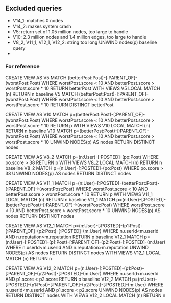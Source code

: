## Excluded queries
- V14_1: matches 0 nodes
- V14_2: makes system crash
- V5: return set of 1.05 million nodes, too large to handle
- V10: 2.3 million nodes and 1.4 million edges, too large to handle
- V8_2, V11_1, V12_1, V12_2: string too long UNWIND nodes(p) baseline query
- 


### For reference 
CREATE VIEW AS V5 MATCH (betterPost:Post)-[:PARENT_OF]-(worstPost:Post) WHERE worstPost.score < 10 AND betterPost.score > worstPost.score * 10 RETURN betterPost
WITH VIEWS V5 LOCAL MATCH (n) RETURN n
baseline V5 MATCH (betterPost:Post)-[:PARENT_OF]-(worstPost:Post) WHERE worstPost.score < 10 AND betterPost.score > worstPost.score * 10 RETURN DISTINCT betterPost

CREATE VIEW AS V10 MATCH p=(betterPost:Post)-[:PARENT_OF]-(worstPost:Post) WHERE worstPost.score < 10 AND betterPost.score > worstPost.score * 10 RETURN p
WITH VIEWS V10 LOCAL MATCH (n) RETURN n
baseline V10 MATCH p=(betterPost:Post)-[:PARENT_OF]-(worstPost:Post) WHERE worstPost.score < 10 AND betterPost.score > worstPost.score * 10 UNWIND NODES(p) AS nodes RETURN DISTINCT nodes

CREATE VIEW AS V8_2 MATCH p=(n:User)-[:POSTED]-(po:Post) WHERE po.score > 38 RETURN p
WITH VIEWS V8_2 LOCAL MATCH (n) RETURN n
baseline V8_2 MATCH p=(n:User)-[:POSTED]-(po:Post) WHERE po.score > 38 UNWIND NODES(p) AS nodes RETURN DISTINCT nodes

CREATE VIEW AS V11_1 MATCH p=(n:User)-[:POSTED]-(betterPost:Post)-[:PARENT_OF]->(worstPost:Post) WHERE worstPost.score < 10 AND betterPost.score > worstPost.score * 10 RETURN p
WITH VIEWS V11_1 LOCAL MATCH (n) RETURN n
baseline V11_1 MATCH p=(n:User)-[:POSTED]-(betterPost:Post)-[:PARENT_OF]->(worstPost:Post) WHERE worstPost.score < 10 AND betterPost.score > worstPost.score * 10 UNWIND NODES(p) AS nodes RETURN DISTINCT nodes


CREATE VIEW AS V12_1 MATCH p=(n:User)-[:POSTED]-(p1:Post)-[:PARENT_OF]-(p2:Post)-[:POSTED]-(m:User) WHERE n.userId<m.userId AND n.reputation>m.reputation RETURN p
baseline V12_1 MATCH p=(n:User)-[:POSTED]-(p1:Post)-[:PARENT_OF]-(p2:Post)-[:POSTED]-(m:User) WHERE n.userId<m.userId AND n.reputation>m.reputation UNWIND NODES(p) AS nodes RETURN DISTINCT nodes
WITH VIEWS V12_1 LOCAL MATCH (n) RETURN n

CREATE VIEW AS V12_2 MATCH p=(n:User)-[:POSTED]-(p1:Post)-[:PARENT_OF]-(p2:Post)-[:POSTED]-(m:User) WHERE n.userId<m.userId AND p1.score < p2.score RETURN p
baseline V12_2 MATCH p=(n:User)-[:POSTED]-(p1:Post)-[:PARENT_OF]-(p2:Post)-[:POSTED]-(m:User) WHERE n.userId<m.userId AND p1.score < p2.score UNWIND NODES(p) AS nodes RETURN DISTINCT nodes
WITH VIEWS V12_2 LOCAL MATCH (n) RETURN n


